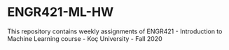 # ENGR421-ML-HW

This repository contains weekly assignments of ENGR421 - Introduction to Machine Learning course - Koç University - Fall 2020
